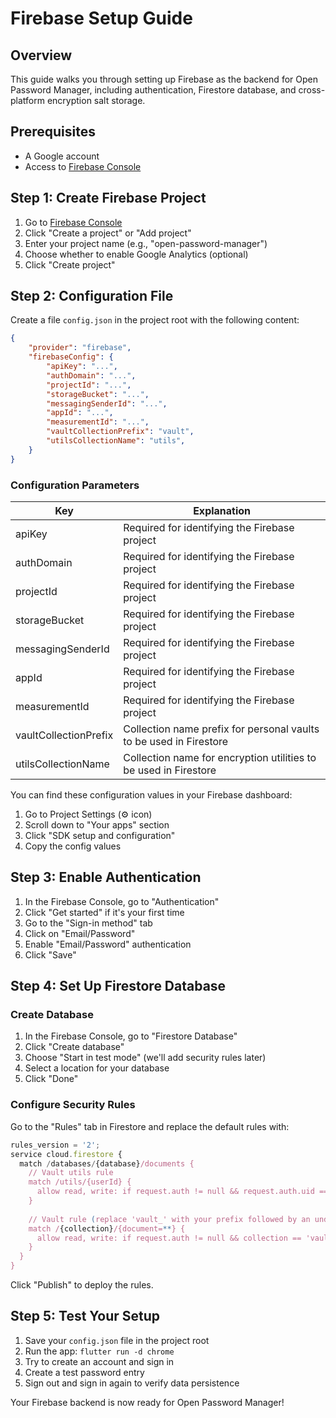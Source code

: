 # Firebase Setup Guide

## Overview
This guide walks you through setting up Firebase as the backend for Open Password Manager, including authentication, Firestore database, and cross-platform encryption salt storage.

## Prerequisites
- A Google account
- Access to [Firebase Console](https://console.firebase.google.com/)

## Step 1: Create Firebase Project

1. Go to [Firebase Console](https://console.firebase.google.com/)
2. Click "Create a project" or "Add project"
3. Enter your project name (e.g., "open-password-manager")
4. Choose whether to enable Google Analytics (optional)
5. Click "Create project"

## Step 2: Configuration File

Create a file `config.json` in the project root with the following content:

```json
{
    "provider": "firebase",
    "firebaseConfig": {
        "apiKey": "...",
        "authDomain": "...",
        "projectId": "...",
        "storageBucket": "...",
        "messagingSenderId": "...",
        "appId": "...",
        "measurementId": "...",
        "vaultCollectionPrefix": "vault",
        "utilsCollectionName": "utils",
    }
}
```

### Configuration Parameters

| Key | Explanation |
| --- | --- |
| apiKey | Required for identifying the Firebase project |
| authDomain | Required for identifying the Firebase project |
| projectId | Required for identifying the Firebase project |
| storageBucket | Required for identifying the Firebase project |
| messagingSenderId | Required for identifying the Firebase project |
| appId | Required for identifying the Firebase project |
| measurementId | Required for identifying the Firebase project |
| vaultCollectionPrefix | Collection name prefix for personal vaults to be used in Firestore |
| utilsCollectionName | Collection name for encryption utilities to be used in Firestore |

You can find these configuration values in your Firebase dashboard:
1. Go to Project Settings (⚙️ icon)
2. Scroll down to "Your apps" section
3. Click "SDK setup and configuration"
4. Copy the config values

## Step 3: Enable Authentication

1. In the Firebase Console, go to "Authentication"
2. Click "Get started" if it's your first time
3. Go to the "Sign-in method" tab
4. Click on "Email/Password"
5. Enable "Email/Password" authentication
6. Click "Save"

## Step 4: Set Up Firestore Database

### Create Database
1. In the Firebase Console, go to "Firestore Database"
2. Click "Create database"
3. Choose "Start in test mode" (we'll add security rules later)
4. Select a location for your database
5. Click "Done"

### Configure Security Rules

Go to the "Rules" tab in Firestore and replace the default rules with:

```javascript
rules_version = '2';
service cloud.firestore {
  match /databases/{database}/documents {
    // Vault utils rule
    match /utils/{userId} {
      allow read, write: if request.auth != null && request.auth.uid == userId;
    }
    
    // Vault rule (replace 'vault_' with your prefix followed by an underscore!)
    match /{collection}/{document=**} {
      allow read, write: if request.auth != null && collection == 'vault_' + request.auth.uid;
    }
  }
}

```

Click "Publish" to deploy the rules.

## Step 5: Test Your Setup

1. Save your `config.json` file in the project root
2. Run the app: `flutter run -d chrome`
3. Try to create an account and sign in
4. Create a test password entry
5. Sign out and sign in again to verify data persistence

Your Firebase backend is now ready for Open Password Manager!
